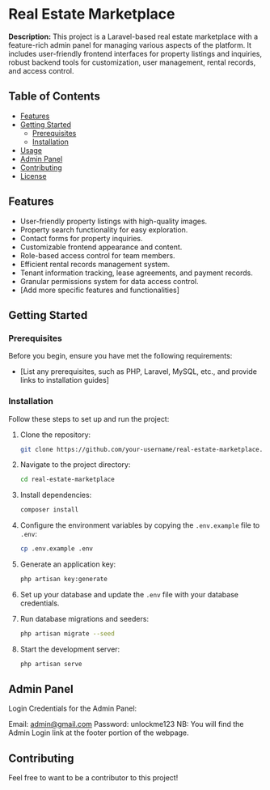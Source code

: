 
# Real Estate Marketplace

**Description:** This project is a Laravel-based real estate marketplace with a feature-rich admin panel for managing various aspects of the platform. It includes user-friendly frontend interfaces for property listings and inquiries, robust backend tools for customization, user management, rental records, and access control.

## Table of Contents

- [Features](#features)
- [Getting Started](#getting-started)
  - [Prerequisites](#prerequisites)
  - [Installation](#installation)
- [Usage](#usage)
- [Admin Panel](#admin-panel)
- [Contributing](#contributing)
- [License](#license)

## Features

- User-friendly property listings with high-quality images.
- Property search functionality for easy exploration.
- Contact forms for property inquiries.
- Customizable frontend appearance and content.
- Role-based access control for team members.
- Efficient rental records management system.
- Tenant information tracking, lease agreements, and payment records.
- Granular permissions system for data access control.
- [Add more specific features and functionalities]

## Getting Started

### Prerequisites

Before you begin, ensure you have met the following requirements:

- [List any prerequisites, such as PHP, Laravel, MySQL, etc., and provide links to installation guides]

### Installation

Follow these steps to set up and run the project:

1. Clone the repository:

   ```sh
   git clone https://github.com/your-username/real-estate-marketplace.git
   ```

2. Navigate to the project directory:

   ```sh
   cd real-estate-marketplace
   ```

3. Install dependencies:

   ```sh
   composer install
   ```

4. Configure the environment variables by copying the `.env.example` file to `.env`:

   ```sh
   cp .env.example .env
   ```

5. Generate an application key:

   ```sh
   php artisan key:generate
   ```

6. Set up your database and update the `.env` file with your database credentials.

7. Run database migrations and seeders:

   ```sh
   php artisan migrate --seed
   ```

8. Start the development server:

   ```sh
   php artisan serve
   ```

## Admin Panel

Login Credentials for the Admin Panel:

Email: admin@gmail.com
Password: unlockme123
NB: You will find the Admin Login link at the footer portion of the webpage.

## Contributing

Feel free to want to be a contributor to this project!
